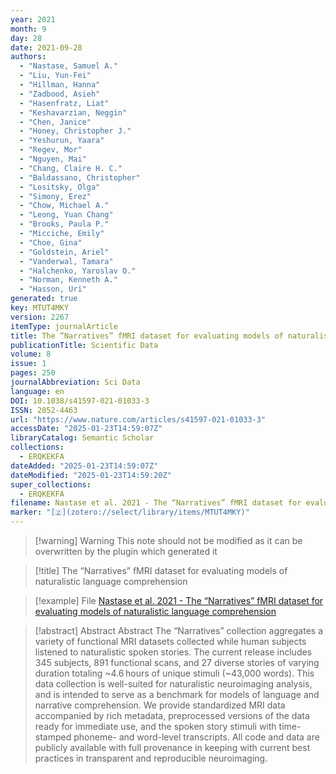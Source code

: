 ```yaml
---
year: 2021
month: 9
day: 28
date: 2021-09-28
authors:
  - "Nastase, Samuel A."
  - "Liu, Yun-Fei"
  - "Hillman, Hanna"
  - "Zadbood, Asieh"
  - "Hasenfratz, Liat"
  - "Keshavarzian, Neggin"
  - "Chen, Janice"
  - "Honey, Christopher J."
  - "Yeshurun, Yaara"
  - "Regev, Mor"
  - "Nguyen, Mai"
  - "Chang, Claire H. C."
  - "Baldassano, Christopher"
  - "Lositsky, Olga"
  - "Simony, Erez"
  - "Chow, Michael A."
  - "Leong, Yuan Chang"
  - "Brooks, Paula P."
  - "Micciche, Emily"
  - "Choe, Gina"
  - "Goldstein, Ariel"
  - "Vanderwal, Tamara"
  - "Halchenko, Yaroslav O."
  - "Norman, Kenneth A."
  - "Hasson, Uri"
generated: true
key: MTUT4MKY
version: 2267
itemType: journalArticle
title: The “Narratives” fMRI dataset for evaluating models of naturalistic language comprehension
publicationTitle: Scientific Data
volume: 8
issue: 1
pages: 250
journalAbbreviation: Sci Data
language: en
DOI: 10.1038/s41597-021-01033-3
ISSN: 2052-4463
url: "https://www.nature.com/articles/s41597-021-01033-3"
accessDate: "2025-01-23T14:59:07Z"
libraryCatalog: Semantic Scholar
collections:
  - ERQKEKFA
dateAdded: "2025-01-23T14:59:07Z"
dateModified: "2025-01-23T14:59:20Z"
super_collections:
  - ERQKEKFA
filename: Nastase et al. 2021 - The “Narratives” fMRI dataset for evaluating models of naturalistic language comprehension
marker: "[🇿](zotero://select/library/items/MTUT4MKY)"
---
```


>[!warning] Warning
> This note should not be modified as it can be overwritten by the plugin which generated it

> [!title] The “Narratives” fMRI dataset for evaluating models of naturalistic language comprehension

> [!example] File
> [Nastase et al. 2021 - The “Narratives” fMRI dataset for evaluating models of naturalistic language comprehension](Nastase%20et%20al.%202021%20-%20The%20“Narratives”%20fMRI%20dataset%20for%20evaluating%20models%20of%20naturalistic%20language%20comprehension.pdf)

> [!abstract] Abstract
> Abstract
>             The “Narratives” collection aggregates a variety of functional MRI datasets collected while human subjects listened to naturalistic spoken stories. The current release includes 345 subjects, 891 functional scans, and 27 diverse stories of varying duration totaling ~4.6 hours of unique stimuli (~43,000 words). This data collection is well-suited for naturalistic neuroimaging analysis, and is intended to serve as a benchmark for models of language and narrative comprehension. We provide standardized MRI data accompanied by rich metadata, preprocessed versions of the data ready for immediate use, and the spoken story stimuli with time-stamped phoneme- and word-level transcripts. All code and data are publicly available with full provenance in keeping with current best practices in transparent and reproducible neuroimaging.

